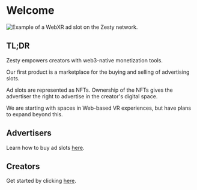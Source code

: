 # Welcome

![Example of a WebXR ad slot on the Zesty network.](https://lh6.googleusercontent.com/X70me3JYlLqF9Jvw6Ak4xzahXcNSwPCynRjkhm62eBHkA1hCFWTmPbqH23qF5I0QgZzznBijyO-Q0srUltWje5F_xOJ-hnmVZudn6tUI6G81ZT4_D91JXVXJeGYz6WBNoisvlPFU)

## TL;DR

Zesty empowers creators with web3-native monetization tools. 

Our first product is a marketplace for the buying and selling of advertising slots.

Ad slots are represented as NFTs. Ownership of the NFTs gives the advertiser the right to advertise in the creator's digital space. 

We are starting with spaces in Web-based VR experiences, but have plans to expand beyond this.

## Advertisers

Learn how to buy ad slots [here](guides/advertisers.md).

## Creators

Get started by clicking [here](guides/creators.md).











